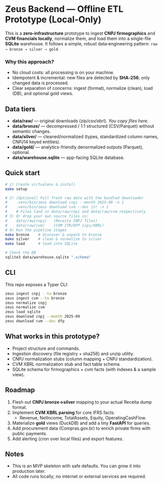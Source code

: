 # Zeus Backend — Offline ETL Prototype (Local-Only)

This is a **zero‑infrastructure** prototype to ingest **CNPJ firmographics** and **CVM financials**
**locally**, normalize them, and load them into a single-file **SQLite** warehouse. It follows a simple,
robust data‑engineering pattern: `raw → bronze → silver → gold`.

### Why this approach?
- No cloud costs: all processing is on your machine.
- Idempotent & incremental: new files are detected by **SHA‑256**; only changed data is processed.
- Clear separation of concerns: ingest (format), normalize (clean), load (DB), and optional gold views.

## Data tiers
- **data/raw/** — original downloads (zip/csv/xbrl). *You copy files here.*
- **data/bronze/** — decompressed / 1:1 structured (CSV/Parquet) without semantic changes.
- **data/silver/** — cleaned/normalized (types, standardized column names, CNPJ14 keyed entities).
- **data/gold/** — analytics-friendly denormalized outputs (Parquet), optional.
- **data/warehouse.sqlite** — app-facing SQLite database.

## Quick start
```bash
# 1) Create virtualenv & install
make setup

# 2) (Optional) Pull fresh raw data with the bundled downloader
#    .venv/bin/zeus download cnpj --month 2025-09 -n 1
#    .venv/bin/zeus download cvm --doc itr -n 1
#    # Files land in data/raw/cnpj and data/raw/cvm respectively
# 3) Or drop your own source files in:
#    data/raw/cnpj/   (Receita CNPJ files)
#    data/raw/cvm/    (CVM ITR/DFP zips/XBRL)
# 4) Run the pipeline stages
make bronze    # discover & unpack to bronze
make silver    # clean & normalize to silver
make load      # load into SQLite

# Check the DB
sqlite3 data/warehouse.sqlite ".schema"
```

## CLI
This repo exposes a Typer CLI:
```bash
zeus ingest cnpj --to bronze
zeus ingest cvm --to bronze
zeus normalize cnpj
zeus normalize cvm
zeus load sqlite
zeus download cnpj --month 2025-09
zeus download cvm --doc dfp
```

## What works in this prototype?
- Project structure and commands.
- Ingestion discovery (file registry + sha256) and unzip utility.
- CNPJ normalization stubs (column mapping + CNPJ standardization).
- CVM XBRL normalization stub and fact table schema.
- SQLite schema for firmographics + cvm facts (with indexes & a sample view).

## Roadmap
1. Flesh out **CNPJ bronze→silver** mapping to your actual Receita dump format.
2. Implement **CVM XBRL parsing** for core IFRS facts:
   - Revenue, NetIncome, TotalAssets, Equity, OperatingCashFlow.
3. Materialize **gold** views (DuckDB) and add a tiny **FastAPI** for queries.
4. Add procurement data (Compras.gov.br) to enrich private firms with public payments.
5. Add alerting (cron over local files) and export features.

## Notes
- This is an MVP skeleton with safe defaults. You can grow it into production later.
- All code runs locally; no internet or external services are required.
